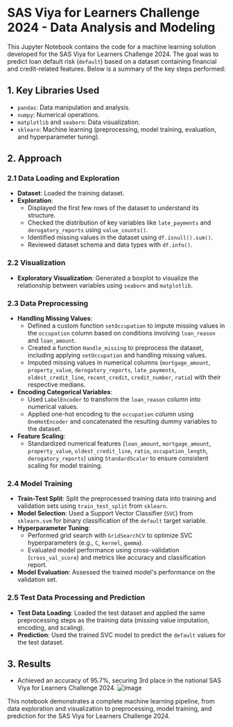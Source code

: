 # SAS Viya for Learners Challenge 2024 - Data Analysis and Modeling

This Jupyter Notebook contains the code for a machine learning solution developed for the SAS Viya for Learners Challenge 2024. The goal was to predict loan default risk (`default`) based on a dataset containing financial and credit-related features. Below is a summary of the key steps performed:

## 1. Key Libraries Used
- `pandas`: Data manipulation and analysis.
- `numpy`: Numerical operations.
- `matplotlib` and `seaborn`: Data visualization.
- `sklearn`: Machine learning (preprocessing, model training, evaluation, and hyperparameter tuning).

## 2. Approach

### 2.1 Data Loading and Exploration
- **Dataset**: Loaded the training dataset.
- **Exploration**:
  - Displayed the first few rows of the dataset to understand its structure.
  - Checked the distribution of key variables like `late_payments` and `derogatory_reports` using `value_counts()`.
  - Identified missing values in the dataset using `df.isnull().sum()`.
  - Reviewed dataset schema and data types with `df.info()`.

### 2.2 Visualization
- **Exploratory Visualization**: Generated a boxplot to visualize the relationship between variables using `seaborn` and `matplotlib`.

### 2.3 Data Preprocessing
- **Handling Missing Values**:
  - Defined a custom function `setOccupation` to impute missing values in the `occupation` column based on conditions involving `loan_reason` and `loan_amount`.
  - Created a function `Handle_missing` to preprocess the dataset, including applying `setOccupation` and handling missing values.
  - Imputed missing values in numerical columns (`mortgage_amount`, `property_value`, `derogatory_reports`, `late_payments`, `oldest_credit_line`, `recent_credit`, `credit_number`, `ratio`) with their respective medians.
- **Encoding Categorical Variables**:
  - Used `LabelEncoder` to transform the `loan_reason` column into numerical values.
  - Applied one-hot encoding to the `occupation` column using `OneHotEncoder` and concatenated the resulting dummy variables to the dataset.
- **Feature Scaling**:
  - Standardized numerical features (`loan_amount`, `mortgage_amount`, `property_value`, `oldest_credit_line`, `ratio`, `occupation_length`, `derogatory_reports`) using `StandardScaler` to ensure consistent scaling for model training.

### 2.4 Model Training
- **Train-Test Split**: Split the preprocessed training data into training and validation sets using `train_test_split` from `sklearn`.
- **Model Selection**: Used a Support Vector Classifier (`SVC`) from `sklearn.svm` for binary classification of the `default` target variable.
- **Hyperparameter Tuning**:
  - Performed grid search with `GridSearchCV` to optimize SVC hyperparameters (e.g., `C`, `kernel`, `gamma`).
  - Evaluated model performance using cross-validation (`cross_val_score`) and metrics like accuracy and classification report.
- **Model Evaluation**: Assessed the trained model's performance on the validation set.

### 2.5 Test Data Processing and Prediction
- **Test Data Loading**: Loaded the test dataset and applied the same preprocessing steps as the training data (missing value imputation, encoding, and scaling).
- **Prediction**: Used the trained SVC model to predict the `default` values for the test dataset.

## 3. Results
- Achieved an accuracy of 95.7%, securing 3rd place in the national SAS Viya for Learners Challenge 2024.
![image](https://github.com/user-attachments/assets/8fcffb26-500b-4494-9ee8-11a3e09a683d)


This notebook demonstrates a complete machine learning pipeline, from data exploration and visualization to preprocessing, model training, and prediction for the SAS Viya for Learners Challenge 2024.

